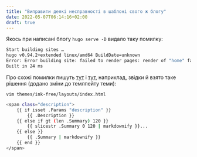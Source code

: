 ```yaml
---
title: "Виправити деякі несправності в шаблоні свого ж блогу"
date: 2022-05-07T06:14:16+02:00
draft: true
---
```


Якось при написані блогу `hugo serve -D` видало таку помилку:

```bash
Start building sites …
hugo v0.94.2+extended linux/amd64 BuildDate=unknown
Error: Error building site: failed to render pages: render of "home" failed: "/home/user/jt0in3e.github.io/themes/ink-free/layouts/index.html:41:13": execute of template failed: template: index.html:41:13: executing "index.html" at <slicestr .RawContent 0 120>: error calling slicestr: slice bounds out of range
Built in 24 ms
```

Про схожі помилки пишуть [тут](https://github.com/gohugoio/hugo/issues/2466) і [тут](https://discourse.gohugo.io/t/limit-the-summary/4103/8), наприклад, звідки й взято таке рішення (додано зміни до темлпейту теми):

`vim themes/ink-free/layouts/index.html`

```bash
<span class="description">
	{{ if isset .Params "description" }}
		{{ .Description }}
	{{ else if gt (len .Summary) 120 }}
		{{ slicestr .Summary 0 120 | markdownify }}...
	{{ else }}
		{{ .Summary | markdownify }}
	{{ end }}
</span>
